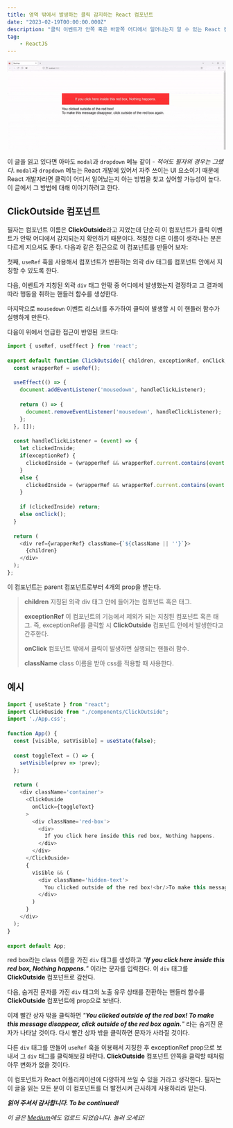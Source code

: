 ```yaml
---
title: 영역 밖에서 발생하는 클릭 감지하는 React 컴포넌트
date: "2023-02-19T00:00:00.000Z"
description: "클릭 이벤트가 안쪽 혹은 바깥쪽 어디에서 일어나는지 알 수 있는 React 컴포넌트를 만드는 내용입니다. "
tag: 
    - ReactJS
---
```


![click-outside](../gifs/click-outside.gif)

이 글을 읽고 있다면 아마도 `modal`과 `dropdown` 메뉴 같이 - _적어도 필자의 경우는 그랬다_. `modal`과 `dropdown` 메뉴는 React 개발에 있어서 자주 쓰이는 UI 요소이기 때문에 React 개발자라면 클릭이 어디서 일어났는지 아는 방법을 찾고 싶어할 가능성이 높다. 이 글에서 그 방법에 대해 이야기하려고 한다.

## ClickOutside 컴포넌트
필자는 컴포넌트 이름은 **ClickOutside**라고 지었는데 단순히 이 컴포넌트가 클릭 이벤트가 안팎 어디에서 감지되는지 확인하기 때문이다. 적절한 다른 이름이 생각나는 분은 다르게 지으셔도 좋다. 다음과 같은 접근으로 이 컴포넌트를 만들어 보자:

첫째, `useRef` 훅을 사용해서 컴포넌트가 반환하는 외곽 div 태그를 컴포넌트 안에서 지칭할 수 있도록 한다.

다음, 이벤트가 지칭된 외곽 `div` 태그 안팎 중 어디에서 발생했는지 결정하고 그 결과에 따라 행동을 취하는 핸들러 함수를 생성한다.

마지막으로 `mousedown` 이벤트 리스너를 추가하여 클릭이 발생할 시 이 핸들러 함수가 실행하게 만든다.

다음이 위에서 언급한 접근이 반영된 코드다:

```js
import { useRef, useEffect } from 'react';

export default function ClickOutside({ children, exceptionRef, onClick, className }) {
  const wrapperRef = useRef();

  useEffect(() => {
    document.addEventListener('mousedown', handleClickListener);
    
    return () => {
      document.removeEventListener('mousedown', handleClickListener);
    };
  }, []);

  const handleClickListener = (event) => {
    let clickedInside;
    if(exceptionRef) {
      clickedInside = (wrapperRef && wrapperRef.current.contains(event.target)) || exceptionRef.current === event.target || exceptionRef.current.contains(event.target);
    }
    else {
      clickedInside = (wrapperRef && wrapperRef.current.contains(event.target));
    }

    if (clickedInside) return;
    else onClick();
  }
  
  return (
    <div ref={wrapperRef} className={`${className || ''}`}>
      {children}
    </div>
  );
};
```

이 컴포넌트는 parent 컴포넌트로부터 4개의 prop을 받는다.

> **children** 지칭된 외곽 div 태그 안에 들어가는 컴포넌트 혹은 태그.
> 
> **exceptionRef** 이 컴포넌트의 기능에서 제외가 되는 지칭된 컴포넌트 혹은 태그. 즉, exceptionRef를 클릭할 시 **ClickOutside** 컴포넌트 안에서 발생한다고 간주한다.
> 
> **onClick** 컴포넌트 밖에서 클릭이 발생하면 실행되는 핸들러 함수.
> 
> **className** class 이름을 받아 css를 적용할 때 사용한다.

## 예시
```js
import { useState } from "react";
import ClickOuside from "./components/ClickOutside";
import './App.css';

function App() {
  const [visible, setVisible] = useState(false);

  const toggleText = () => {
    setVisible(prev => !prev);
  };

  return (
    <div className='container'>
      <ClickOuside
        onClick={toggleText}
      >
        <div className='red-box'>
          <div>
            If you click here inside this red box, Nothing happens.
          </div>
        </div>
      </ClickOuside>
      {
        visible && (
          <div className='hidden-text'>
            You clicked outside of the red box!<br/>To make this message disappear, click outside of the red box again.
          </div>
        )
      }
    </div>
  );
}

export default App; 
```

red box라는 class 이름을 가진 `div` 태그를 생성하고 _"**If you click here inside this red box, Nothing happens.**"_ 이라는 문자를 입력한다. 이 `div` 태그를 **ClickOutside** 컴포넌트로 감싼다. 

다음, 숨겨진 문자를 가진 `div` 태그의 노출 유무 상태를 전환하는 핸들러 함수를 **ClickOutside** 컴포넌트에 prop으로 보낸다.

이제 빨간 상자 밖을 클릭하면 _"**You clicked outside of the red box! To make this message disappear, click outside of the red box again.**"_ 라는 숨겨진 문자가 나타날 것이다. 다시 빨간 상자 밖을 클릭하면 문자가 사라질 것이다.

다른 `div` 태그를 만들어 `useRef` 훅을 이용해서 지칭한 후 exceptionRef prop으로 보내서 그 `div` 태그를 클릭해보길 바란다. **ClickOutside** 컴포넌트 안쪽을 클릭할 때처럼 아무 변화가 없을 것이다.

이 컴포넌트가 React 어플리케이션에 다양하게 쓰일 수 있을 거라고 생각한다. 필자는 이 글을 읽는 모든 분이 이 컴포넌트를 더 발전시켜 근사하게 사용하리라 믿는다.

_**읽어 주셔서 감사합니다. To be continued!**_

_이 글은 [Medium](https://medium.com/@shkim04/react-how-to-detect-click-outside-a-component-984fe2e003e8)에도 업로드 되었습니다._
_놀러 오세요!_